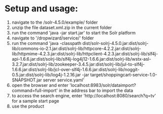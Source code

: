 Setup and usage:
================

1. navigate to the /solr-4.5.0/example/ folder
2. unzip the file dataset.xml.zip in the current folder
3. run the command 'java -jar start.jar' to start the Solr platform
4. navigate to '/dropwizard/service/' folder
5. run the command 'java -classpath dist/solr-solrj-4.5.0.jar:dist/solrj-lib/commons-io-2.1.jar:dist/solrj-lib/httpcore-4.2.2.jar:dist/solrj-lib/httpmime-4.2.3.jar:dist/solrj-lib/httpclient-4.2.3.jar:dist/solrj-lib/slf4j-api-1.6.6.jar:dist/solrj-lib/slf4j-log4j12-1.6.6.jar:dist/solrj-lib/wstx-asl-3.2.7.jar:dist/solrj-lib/zookeeper-3.4.5.jar:dist/solrj-lib/jul-to-slf4j-1.6.6.jar:dist/solrj-lib/jcl-over-slf4j-1.6.6.jar:dist/solrj-lib/noggit-0.5.jar:dist/solrj-lib/log4j-1.2.16.jar -jar target/shoppingcart-service-1.0-SNAPSHOT.jar server service.yaml'
6. open the browser and enter 'localhost:8983/solr/dataimport?command=full-import' in the address bar to import the data
7. to access the search engine, enter 'http://localhost:8080/search?q=tv' for a sample start page
8. use the product
